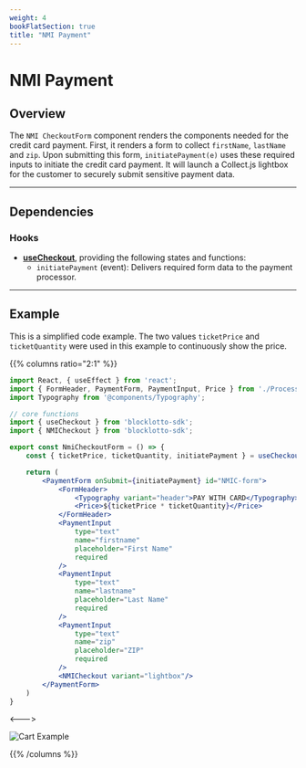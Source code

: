 ```yaml
---
weight: 4
bookFlatSection: true
title: "NMI Payment"
---
```


# NMI Payment

## Overview

The `NMI CheckoutForm` component renders the components needed for the credit card payment. First, it renders a form to collect `firstName`, `lastName` and `zip`. Upon submitting this form, `initiatePayment(e)` uses these required inputs to initiate the credit card payment. It will launch a Collect.js lightbox for the customer to securely submit sensitive payment data.

---

## Dependencies

### Hooks

* [**useCheckout**](/docs/hooks/use-checkout/), providing the following states and functions:
    + `initiatePayment` (event): Delivers required form data to the payment processor.

---

## Example

This is a simplified code example. The two values `ticketPrice` and `ticketQuantity` were used in this example to continuously show the price.

{{% columns ratio="2:1" %}}

```jsx
import React, { useEffect } from 'react';
import { FormHeader, PaymentForm, PaymentInput, Price } from './Processors.styles';
import Typography from '@components/Typography';

// core functions
import { useCheckout } from 'blocklotto-sdk';
import { NMICheckout } from 'blocklotto-sdk';

export const NmiCheckoutForm = () => {
    const { ticketPrice, ticketQuantity, initiatePayment } = useCheckout();

    return (
        <PaymentForm onSubmit={initiatePayment} id="NMIC-form">
            <FormHeader>
                <Typography variant="header">PAY WITH CARD</Typography>
                <Price>${ticketPrice * ticketQuantity}</Price>
            </FormHeader>
            <PaymentInput
                type="text"
                name="firstname"
                placeholder="First Name"
                required
            />
            <PaymentInput
                type="text"
                name="lastname"
                placeholder="Last Name"
                required
            />
            <PaymentInput
                type="text"
                name="zip"
                placeholder="ZIP"
                required
            />
            <NMICheckout variant="lightbox"/>
        </PaymentForm>
    )
}

```

<--->

![Cart Example](/checkout/cart-example.png)

{{% /columns %}}